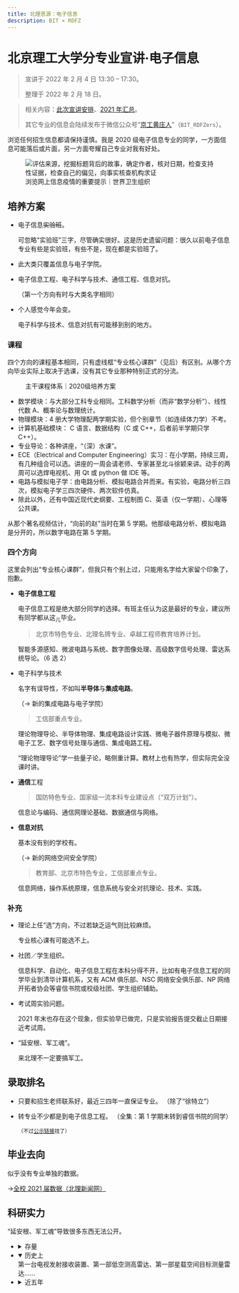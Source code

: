 ```yaml
---
title: 北理思源：电子信息
description: BIT × RDFZ
---
```


# 北京理工大学分专业宣讲·电子信息

> 宣讲于 2022 年 2 月 4 日 13:30 – 17:30。
>
> 整理于 2022 年 2 月 18 日。

> 相关内容：[此次宣讲安排](https://mp.weixin.qq.com/s/DZA0UVJwzGtCQAooUgLjLw)、[2021 年汇总](https://mp.weixin.qq.com/s/ayulm838gCiZ_Y_f3jBnFQ)。
>
> 其它专业的信息会陆续发布于微信公众号“[京工黄庄人](http://weixin.qq.com/r/1B0UEaXEfW0BKOFyb0hQ)”（`BIT_RDFZers`）。

浏览任何招生信息都请保持谨慎。我是 2020 级电子信息专业的同学，一方面信息可能落后或片面，另一方面夸耀自己专业对我有好处。

<figure>
    <img src="{{ '/assets/articles/si-yuan-electronic-engineering' | relative_url }}/浏览网上信息疫情的重要提示.PNG" alt='评估来源，挖掘标题背后的故事，确定作者，核对日期，检查支持性证据，检查自己的偏见，向事实核查机构求证'>
    <figcaption>浏览网上信息疫情的重要提示｜世界卫生组织</figcaption>
</figure>

## 培养方案

-   电子信息<del>实验班</del>。

    可忽略“实验班”三字，尽管确实很好。这是历史遗留问题：很久以前电子信息专业有些是实验班，有些不是，现在都是实验班了。

-   此大类只覆盖信息与电子学院。

-   电子信息工程、电子科学与技术、通信工程、信息对抗。

    （第一个方向有时与大类名字相同）

-   个人感觉今年会变。

    电子科学与技术、信息对抗有可能移到别的地方。

### 课程

四个方向的课程基本相同，只有虚线框“专业核心课群”（见后）有区别。从哪个方向毕业实际上取决于选课，没有其它专业那种特别正式的分流。

<figure>
    <img src="{{ '/assets/articles/si-yuan-electronic-engineering' | relative_url }}/主干课程体系.png" alt="">
    <figcaption>主干课程体系｜2020级培养方案</figcaption>
</figure>

-   数学模块：与大部分工科专业相同。工科数学分析（而非“数学分析”）、线性代数 A、概率论与数理统计。
-   物理模块：4 册大学物理配两学期实验，但个别章节（如连续体力学）不考。
-   计算机基础模块： C 语言、数据结构（C 或 C++，后者前半学期只学 C++）。
-   专业导论：各种讲座，“（深）水课”。
-   ECE（Electrical and Computer Engineering）实习：在小学期，持续三周，有几种组合可以选。讲座的一周会请老师、专家甚至北斗徐颖来讲。动手的两周可以选焊电视机、用 Qt 或 python 做 IDE 等。
-   电路与模拟电子学：由电路分析、模拟电路合并而来。有实验，电路分析三四次，模拟电子学三四次硬件、两次软件仿真。
-   除此以外，还有中国近现代史纲要、工程制图 C、英语（仅一学期）、心理等公共课。

从那个著名视频估计，“向前的赵”当时在第 5 学期。他那级电路分析、模拟电路是分开的，所以数字电路在第 5 学期。

### 四个方向

这里会列出“专业核心课群”，但我只有个别上过，只能用名字给大家留个印象了，抱歉。

-   **电子信息工程**

    电子信息工程是绝大部分同学的选择。有班主任认为这是最好的专业，建议所有同学都从这<sub>儿</sub>毕业。

    > 北京市特色专业、北理名牌专业、卓越工程师教育培养计划。

    智能多源感知、微波电路与系统、数字图像处理、高级数字信号处理、雷达系统导论。（6 选 2）

-   电子科学与技术

    名字有误导性，不如叫**半导体**与**集成电路**。

    （→ 新的集成电路与电子学院）

    > 工信部重点专业。

    理论物理导论、半导体物理、集成电路设计实践、微电子器件原理与模拟、微电子工艺、数字信号处理与通信、集成电路工程。

    “理论物理导论”学一些量子论，略侧重计算。教材上也有热学，但实际完全没课时讲。

-   **通信**工程

    > 国防特色专业、国家级一流本科专业建设点（“双万计划”）。

    信息论与编码、通信网理论基础、数据通信与网络。

-   **信息对抗**

    基本没有别的学校有。

    （→ 新的网络空间安全学院）

    > 教育部、北京市特色专业，工信部重点专业。

    信息网络，操作系统原理，信息系统与安全对抗理论、技术、实践。

### 补充

-   理论上任“选”方向，不过若缺乏运气则比较麻烦。

    专业核心课有可能选不上。

-   社团／学生组织。

    信息科学、自动化、电子信息工程在本科分得不开，比如有电子信息工程的同学毕业到清华计算机系，又有 ACM 俱乐部、NSC 网络安全俱乐部、NP 网络开拓者协会等睿信书院或校级社团、学生组织辅助。

-   考试周实验问题。

    2021 年末也存在这个现象，但实验早已做完，只是实验报告提交截止日期接近考试周。

-   “延安根、军工魂”。

    来北理不一定要搞军工。

## 录取排名

-   只要和招生老师联系好，最近三四年一直保证专业。
    （除了“徐特立”）

-   转专业不少都是到电子信息工程。
    （全集：第 1 学期末转到睿信书院的同学）

    <small>（不过[公示链接](https://www.bit.edu.cn/rcpy_sjb/blsy87/rxsygb/tzggsy2/9bf8c841e2de4159a97af3c7be390fb6.htm)挂了）</small>

## 毕业去向

似乎没有专业单独的数据。

→[全校 2021 届数据（北理新闻网）](https://www.bit.edu.cn/xww/lgxb21/2cd1abbd02b9472583641710e8cc27c8.htm)

## 科研实力

“延安根、军工魂”导致很多东西无法公开。

-   <details><summary>存量</summary>
    学院实验室面积约 1.8 万平方米，实验设备总值超过 2 亿元。建有 1 个国家级实验教学示范中心、1 个工业和信息化部实验教学示范中心、4 个国家级校企联合工程实践教育中心、1 个北京市校外人才培养基地等教学平台，建有 1 个教育部重点实验室、1 个工业和信息化部协同创新中心、1 个国防重点学科实验室、1 个高等学校学科创新引智基地以及 3 个北京市重点实验室等科研平台，为科学研究和人才培养提供了良好的支撑。
    </details>

-   <details open><summary>历史上</summary>
    第一台电视发射接收装置、第一部低空测高雷达、第一部星载空间目标测量雷达……
    </details>

-   <details><summary>近五年</summary>
    （2021 年数据）学院科技投入超过 13 亿元，发表 SCI 检索论文 800 余篇，授权发明专利 600 余项，取得了海／陆／空系列高速交会相对定位测量雷达、空天对地探测实时信息处理体系结构、空间目标探测雷达增程信号处理系统等多项重大成果，获得国家技术发明一等奖 1 项、二等奖 2 项，省部级科技奖励 20 余项。
    </details>
